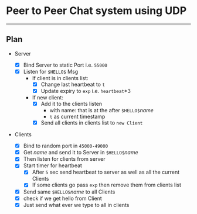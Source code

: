 # Peer to Peer Chat system using UDP

---

## Plan

-   Server

    -   [x] Bind Server to static Port i.e. `55000`
    -   [x] Listen for `$HELLO$` Msg
        -   If client is in clients list:
            -   [x] Change last heartbeat to `t`
            -   [x] Update expiry to `exp` i.e. `heartbeat`\*3
        -   If new client:
            -   [x] Add it to the clients listen
                -   with name: that is at the after `$HELLO$`_name_
                -   `t` as current timestamp
            -   [x] Send all clients in clients list to `new Client`

-   Clients
    -   [x] Bind to random port in `45000-49000`
    -   [x] Get _name_ and send it to Server in `$HELLO$`_name_
    -   [x] Then listen for clients from server
    -   [x] Start timer for heartbeat
        -   [x] After `5` sec send heartbeat to server as well as all the current Clients
        -   [x] If some clients go pass `exp` then remove them from clients list
    -   [x] Send same `$HELLO$`_name_ to all Clients
    -   [x] check if we get hello from Client
    -   [x] Just send what ever we type to all in clients
